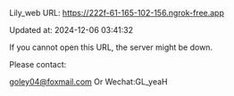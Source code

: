 Lily_web URL: https://222f-61-165-102-156.ngrok-free.app

Updated at: 2024-12-06 03:41:32

If you cannot open this URL, the server might be down.

Please contact: 

goley04@foxmail.com Or Wechat:GL_yeaH